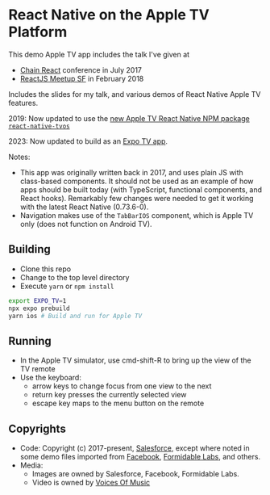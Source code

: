# React Native on the Apple TV Platform

This demo Apple TV app includes the talk I've given at

- [Chain React](https://infinite.red/ChainReactConf) conference in July 2017
- [ReactJS Meetup SF](https://www.meetup.com/ReactJS-San-Francisco/events/241027768/) in February 2018

Includes the slides for my talk, and various demos of React Native Apple TV features.

2019: Now updated to use the [new Apple TV React Native NPM package `react-native-tvos`](https://www.npmjs.com/package/react-native-tvos)

2023: Now updated to build as an [Expo TV app](https://docs.expo.dev/guides/building-for-tv/).

Notes:

- This app was originally written back in 2017, and uses plain JS with class-based components. It should not be used as an example of how apps should be built today (with TypeScript, functional components, and React hooks). Remarkably few changes were needed to get it working with the latest React Native (0.73.6-0).
- Navigation makes use of the `TabBarIOS` component, which is Apple TV only (does not function on Android TV).

## Building

- Clone this repo
- Change to the top level directory
- Execute `yarn` or `npm install`

```sh
export EXPO_TV=1
npx expo prebuild
yarn ios # Build and run for Apple TV
```

## Running

- In the Apple TV simulator, use cmd-shift-R to bring up the view of the TV remote
- Use the keyboard:
  - arrow keys to change focus from one view to the next
  - return key presses the currently selected view
  - escape key maps to the menu button on the remote

## Copyrights

- Code: Copyright (c) 2017-present, [Salesforce](http://salesforce.com), except where noted in some demo files imported from [Facebook](https://facebook.com), [Formidable Labs](https://formidable.com), and others.
- Media:
  - Images are owned by Salesforce, Facebook, Formidable Labs.
  - Video is owned by [Voices Of Music](http://voicesofmusic.org)
